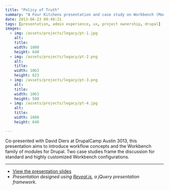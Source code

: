 ```yaml
---
title: "Policy of Truth"
summary: "A Four Kitchens presentation and case study on Workbench (Moderation and Access) for basic and complex Workflows in Drupal"
date: 2013-06-23 09:49:21
tags: [presentation, admin experience, ux, project ownership, drupal]
images:
  - img: /assets/projects/legacy/pt-1.jpg
    alt: 
    title: 
    width: 1080
    height: 640
  - img: /assets/projects/legacy/pt-2.png
    alt: 
    title: 
    width: 1063
    height: 623
  - img: /assets/projects/legacy/pt-3.png
    alt: 
    title: 
    width: 1063
    height: 580
  - img: /assets/projects/legacy/pt-4.jpg
    alt: 
    title: 
    width: 1080
    height: 640

---
```


Co-presented with David Diers at DrupalCamp Austin 3013, this presentation aims to introduce workflow concepts and the Workbench family of modules for Drupal. Two case studies frame the discussion for standard and highly customized Workbench configurations.

---

* [View the presentation slides](http://tsmith512.github.io/policyoftruth)
* _Presentation designed using [Reveal.js](http://lab.hakim.se/reveal-js/), a jQuery presentation framework._
